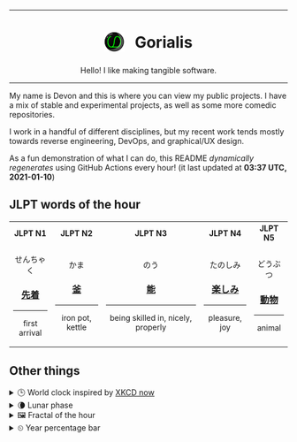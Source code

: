 ***

<h1 align="center">
<sub>
    <img src="readme/resources/avatar.png" height="36">
</sub>
&nbsp;
Gorialis
</h1>
<p align="center">
Hello! I like making tangible software.
</p>

***

My name is Devon and this is where you can view my public projects. I have a mix of stable and experimental projects, as well as some more comedic repositories.

I work in a handful of different disciplines, but my recent work tends mostly towards reverse engineering, DevOps, and graphical/UX design.

As a fun demonstration of what I can do, this README *dynamically regenerates* using GitHub Actions every hour! (it last updated at **03:37 UTC, 2021-01-10**)

<h2>JLPT words of the hour</h2>
<table>
    <tr>
        <th>JLPT N1</th>
        <th>JLPT N2</th>
        <th>JLPT N3</th>
        <th>JLPT N4</th>
        <th>JLPT N5</th>
    </tr>
    <tr>
        <td>
            <p align="center">せんちゃく</p>
            <h3 align="center"><b><a href="https://jisho.org/search/%E5%85%88%E7%9D%80">先着</a></b></h3>
            <hr>
            <p align="center">first arrival</p>
        </td>
        <td>
            <p align="center">かま</p>
            <h3 align="center"><b><a href="https://jisho.org/search/%E9%87%9C">釜</a></b></h3>
            <hr>
            <p align="center">iron pot,<wbr> kettle</p>
        </td>
        <td>
            <p align="center">のう</p>
            <h3 align="center"><b><a href="https://jisho.org/search/%E8%83%BD">能</a></b></h3>
            <hr>
            <p align="center">being skilled in,<wbr> nicely,<wbr> properly</p>
        </td>
        <td>
            <p align="center">たのしみ</p>
            <h3 align="center"><b><a href="https://jisho.org/search/%E6%A5%BD%E3%81%97%E3%81%BF">楽しみ</a></b></h3>
            <hr>
            <p align="center">pleasure,<wbr> joy</p>
        </td>
        <td>
            <p align="center">どうぶつ</p>
            <h3 align="center"><b><a href="https://jisho.org/search/%E5%8B%95%E7%89%A9">動物</a></b></h3>
            <hr>
            <p align="center">animal</p>
        </td>
    </tr>
</table>

<h2>Other things</h2>
<details>
<summary>🕒  World clock inspired by <a href="https://xkcd.com/now">XKCD now</a></summary>

> <img src="generated/now.png" width="512">

</details>
<details>
<summary>🌘 Lunar phase</summary>

The moon is approximately 91.69% through its phase (Waning Crescent).

</details>
<details>
<summary>&#x1f5bc; Fractal of the hour</summary>

> <img src="generated/fractal.png" width="512">

</details>
<details>
<summary>&#x23f2; Year percentage bar</summary>
<pre><code>2021 [▁▁▁▁▁▁▁▁▁▁▁▁▁▁▁▁▁▁▁▁] 2.51%</code></pre>
</details>
